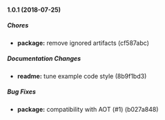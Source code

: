 #### 1.0.1 (2018-07-25)

##### Chores

* **package:**  remove ignored artifacts (cf587abc)

##### Documentation Changes

* **readme:**  tune example code style (8b9f1bd3)

##### Bug Fixes

* **package:**  compatibility with AOT (#1) (b027a848)

